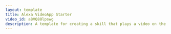 ```yaml
---
layout: template
title: Alexa VideoApp Starter
video_id: a8VQ88lpswg
description: A template for creating a skill that plays a video on the Echo Show or Echo Spot.
---
```

